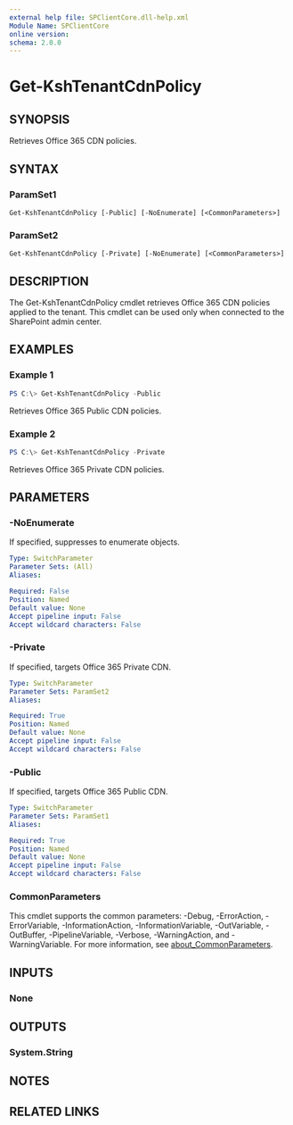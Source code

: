 ```yaml
---
external help file: SPClientCore.dll-help.xml
Module Name: SPClientCore
online version:
schema: 2.0.0
---
```


# Get-KshTenantCdnPolicy

## SYNOPSIS
Retrieves Office 365 CDN policies.

## SYNTAX

### ParamSet1
```
Get-KshTenantCdnPolicy [-Public] [-NoEnumerate] [<CommonParameters>]
```

### ParamSet2
```
Get-KshTenantCdnPolicy [-Private] [-NoEnumerate] [<CommonParameters>]
```

## DESCRIPTION
The Get-KshTenantCdnPolicy cmdlet retrieves Office 365 CDN policies applied to the tenant.
This cmdlet can be used only when connected to the SharePoint admin center.

## EXAMPLES

### Example 1
```powershell
PS C:\> Get-KshTenantCdnPolicy -Public
```

Retrieves Office 365 Public CDN policies.

### Example 2
```powershell
PS C:\> Get-KshTenantCdnPolicy -Private
```

Retrieves Office 365 Private CDN policies.

## PARAMETERS

### -NoEnumerate
If specified, suppresses to enumerate objects.

```yaml
Type: SwitchParameter
Parameter Sets: (All)
Aliases:

Required: False
Position: Named
Default value: None
Accept pipeline input: False
Accept wildcard characters: False
```

### -Private
If specified, targets Office 365 Private CDN.

```yaml
Type: SwitchParameter
Parameter Sets: ParamSet2
Aliases:

Required: True
Position: Named
Default value: None
Accept pipeline input: False
Accept wildcard characters: False
```

### -Public
If specified, targets Office 365 Public CDN.

```yaml
Type: SwitchParameter
Parameter Sets: ParamSet1
Aliases:

Required: True
Position: Named
Default value: None
Accept pipeline input: False
Accept wildcard characters: False
```

### CommonParameters
This cmdlet supports the common parameters: -Debug, -ErrorAction, -ErrorVariable, -InformationAction, -InformationVariable, -OutVariable, -OutBuffer, -PipelineVariable, -Verbose, -WarningAction, and -WarningVariable. For more information, see [about_CommonParameters](http://go.microsoft.com/fwlink/?LinkID=113216).

## INPUTS

### None

## OUTPUTS

### System.String

## NOTES

## RELATED LINKS
